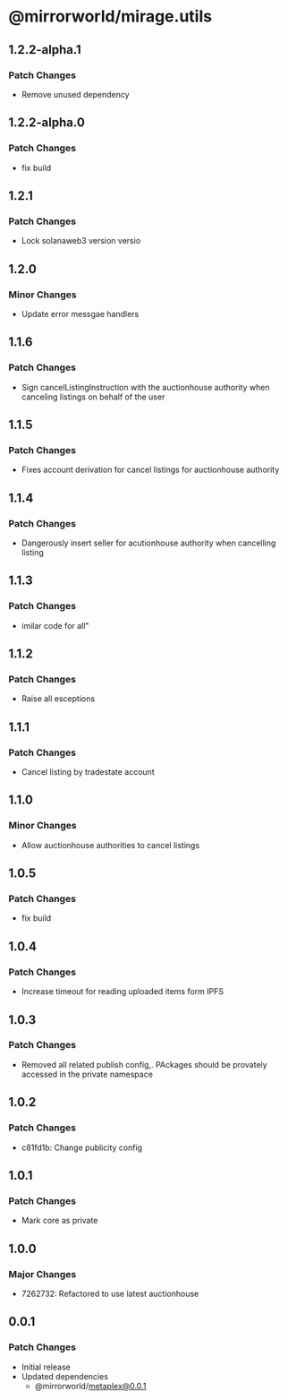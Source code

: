 # @mirrorworld/mirage.utils

## 1.2.2-alpha.1

### Patch Changes

- Remove unused dependency

## 1.2.2-alpha.0

### Patch Changes

- fix build

## 1.2.1

### Patch Changes

- Lock solanaweb3 version versio

## 1.2.0

### Minor Changes

- Update error messgae handlers

## 1.1.6

### Patch Changes

- Sign cancelListingInstruction with the auctionhouse authority when canceling listings on behalf of the user

## 1.1.5

### Patch Changes

- Fixes account derivation for cancel listings for auctionhouse authority

## 1.1.4

### Patch Changes

- Dangerously insert seller for acutionhouse authority when cancelling listing

## 1.1.3

### Patch Changes

- imilar code for all"

## 1.1.2

### Patch Changes

- Raise all esceptions

## 1.1.1

### Patch Changes

- Cancel listing by tradestate account

## 1.1.0

### Minor Changes

- Allow auctionhouse authorities to cancel listings

## 1.0.5

### Patch Changes

- fix build

## 1.0.4

### Patch Changes

- Increase timeout for reading uploaded items form IPFS

## 1.0.3

### Patch Changes

- Removed all related publish config,. PAckages should be provately accessed in the private namespace

## 1.0.2

### Patch Changes

- c81fd1b: Change publicity config

## 1.0.1

### Patch Changes

- Mark core as private

## 1.0.0

### Major Changes

- 7262732: Refactored to use latest auctionhouse

## 0.0.1

### Patch Changes

- Initial release
- Updated dependencies
  - @mirrorworld/metaplex@0.0.1
